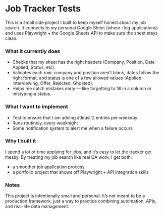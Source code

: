 # Job Tracker Tests

This is a small side project I built to keep myself honest about my job search.
It connects to my personal Google Sheet (where I log applications) and uses Playwright + the Google Sheets API to make sure the sheet stays clean.

### What it currently does

* Checks that my sheet has the right headers (Company, Position, Date Applied, Status, etc).
* Validates each row: company and position aren’t blank, dates follow the right format, and status is one of a few allowed values (Applied, Interviewing, Offer, Rejected, Ghosted).
* Helps me catch mistakes early — like forgetting to fill in a column or mistyping a status.

### What I want to implement

* Test to ensure that I am adding atleast 2 entries per weekday
* Runs routinely, every weeknight
* Some notification system to alert me when a failure occurs 

### Why I built it

I spend a lot of time applying for jobs, and it’s easy to let the tracker get messy.
By treating my job search like real QA work, I get both:

* a smoother job application process
* a portfolio project that shows off Playwright + API integration skills



### Notes

This project is intentionally small and personal. It’s not meant to be a production framework, just a way to practice combining automation, APIs, and real-life data management.

